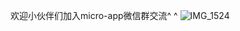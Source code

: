 
欢迎小伙伴们加入micro-app微信群交流^ ^
![IMG_1524](https://github.com/user-attachments/assets/5c59be17-1208-4be9-a71a-9602c52053a2)
















